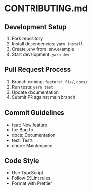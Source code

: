 # CONTRIBUTING.md
## Development Setup
1. Fork repository
2. Install dependencies: `yarn install`
3. Create .env from .env.example
4. Start development: `yarn dev`

## Pull Request Process
1. Branch naming: `feature/`, `fix/`, `docs/`
2. Run tests: `yarn test`
3. Update documentation
4. Submit PR against main branch

## Commit Guidelines
- feat: New feature
- fix: Bug fix
- docs: Documentation
- test: Tests
- chore: Maintenance

## Code Style
- Use TypeScript
- Follow ESLint rules
- Format with Prettier